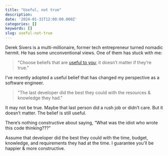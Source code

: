 ```yaml
---
title: "Useful, not true"
description:
date: '2024-01-31T12:00:00.000Z'
categories: []
keywords: []
slug: useful-not-true
---
```


Derek Sivers is a multi-millionaire, former tech entrepreneur turned nomadic hermit. He has some unconventional views. One of them has stuck with me:

> "Choose beliefs that are [useful to you](https://sive.rs/u); it doesn’t matter if they’re true."

I’ve recently adopted a useful belief that has changed my perspective as a software engineer.

> "The last developer did the best they could with the resources & knowledge they had."

It may not be true. Maybe that last person did a rush job or didn’t care. But it doesn’t matter. The belief is still useful.

There’s nothing constructive about saying, “What was the idiot who wrote this code thinking???”

Assume that developer did the best they could with the time, budget, knowledge, and requirements they had at the time. I guarantee you’ll be happier & more constructive.
